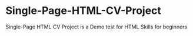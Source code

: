 # Single-Page-HTML-CV-Project
Single-Page HTML CV Project is a Demo test for HTML Skills for beginners
